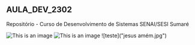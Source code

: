 ## AULA_DEV_2302

Repositório - Curso de Desenvolvimento de Sistemas SENAI/SESI Sumaré

![This is an image](https://myoctocat.com/assets/images/base-octocat.svg)
![This is an image](https://github.com/LauraTorelli/AULA_DEV_2302/blob/main/jesus%20am%C3%A9m.jpg)
![teste]("jesus amém.jpg")


